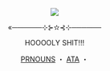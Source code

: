<p align="center">
  <img src="https://github.com/user-attachments/assets/af261036-d8e9-41a8-bb5f-1de8a6b9011f">
</p>
<p align="center">«──────⊹⊱✫⊰⊹──────</p>
<p align="center">HOOOOLY SHIT!!!</p>
<p align="center">
  <a href="https://en.pronouns.page/@LovesickedGirl">PRNOUNS</a> ・
  <a href="https://lovesicked.atabook.org/">ATA</a> ・
</p>

